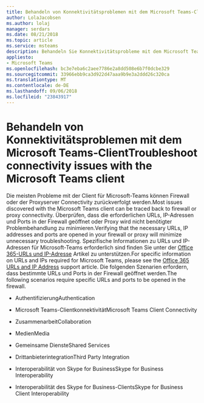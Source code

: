 ```yaml
---
title: Behandeln von Konnektivitätsproblemen mit dem Microsoft Teams-Client
author: LolaJacobsen
ms.author: lolaj
manager: serdars
ms.date: 08/21/2018
ms.topic: article
ms.service: msteams
description: Behandeln Sie Konnektivitätsprobleme mit dem Microsoft Teams-Client, die in erster Linie durch die Firewall- oder Proxyverbindung verursacht werden, und informieren Sie sich, wie Sie diese beheben können.
appliesto:
- Microsoft Teams
ms.openlocfilehash: bc3e7eba6c2aee7786e2a8dd508e6b7f0dcbe329
ms.sourcegitcommit: 33966ebb9ca3d922d47aaa9b9e3a2ddd26c320ca
ms.translationtype: MT
ms.contentlocale: de-DE
ms.lasthandoff: 09/06/2018
ms.locfileid: "23843917"
---
```

<a name="troubleshoot-connectivity-issues-with-the-microsoft-teams-client"></a><span data-ttu-id="f61b5-103">Behandeln von Konnektivitätsproblemen mit dem Microsoft Teams-Client</span><span class="sxs-lookup"><span data-stu-id="f61b5-103">Troubleshoot connectivity issues with the Microsoft Teams client</span></span>
==============================================================

<span data-ttu-id="f61b5-104">Die meisten Probleme mit der Client für Microsoft-Teams können Firewall oder der Proxyserver Connectivity zurückverfolgt werden.</span><span class="sxs-lookup"><span data-stu-id="f61b5-104">Most issues discovered with the Microsoft Teams client can be traced back to firewall or proxy connectivity.</span></span> <span data-ttu-id="f61b5-105">Überprüfen, dass die erforderlichen URLs, IP-Adressen und Ports in der Firewall geöffnet oder Proxy wird nicht benötigter Problembehandlung zu minimieren.</span><span class="sxs-lookup"><span data-stu-id="f61b5-105">Verifying that the necessary URLs, IP addresses and ports are opened in your firewall or proxy will minimize unnecessary troubleshooting.</span></span> <span data-ttu-id="f61b5-106">Spezifische Informationen zu URLs und IP-Adressen für Microsoft-Teams erforderlich sind finden Sie unter der [Office 365-URLs und IP-Adresse](https://support.office.com/article/Office-365-URLs-and-IP-address-ranges-8548a211-3fe7-47cb-abb1-355ea5aa88a2) Artikel zu unterstützen.</span><span class="sxs-lookup"><span data-stu-id="f61b5-106">For specific information on URLs and IPs required for Microsoft Teams, please see the [Office 365 URLs and IP Address](https://support.office.com/article/Office-365-URLs-and-IP-address-ranges-8548a211-3fe7-47cb-abb1-355ea5aa88a2) support article.</span></span> <span data-ttu-id="f61b5-107">Die folgenden Szenarien erfordern, dass bestimmte URLs und Ports in der Firewall geöffnet werden.</span><span class="sxs-lookup"><span data-stu-id="f61b5-107">The following scenarios require specific URLs and ports to be opened in the firewall.</span></span>

-   <span data-ttu-id="f61b5-108">Authentifizierung</span><span class="sxs-lookup"><span data-stu-id="f61b5-108">Authentication</span></span>

-   <span data-ttu-id="f61b5-109">Microsoft Teams-Clientkonnektivität</span><span class="sxs-lookup"><span data-stu-id="f61b5-109">Microsoft Teams Client Connectivity</span></span>

-   <span data-ttu-id="f61b5-110">Zusammenarbeit</span><span class="sxs-lookup"><span data-stu-id="f61b5-110">Collaboration</span></span>

-   <span data-ttu-id="f61b5-111">Medien</span><span class="sxs-lookup"><span data-stu-id="f61b5-111">Media</span></span>

-   <span data-ttu-id="f61b5-112">Gemeinsame Dienste</span><span class="sxs-lookup"><span data-stu-id="f61b5-112">Shared Services</span></span>

-   <span data-ttu-id="f61b5-113">Drittanbieterintegration</span><span class="sxs-lookup"><span data-stu-id="f61b5-113">Third Party Integration</span></span>

-   <span data-ttu-id="f61b5-114">Interoperabilität von Skype for Business</span><span class="sxs-lookup"><span data-stu-id="f61b5-114">Skype for Business Interoperability</span></span>

-   <span data-ttu-id="f61b5-115">Interoperabilität des Skype for Business-Clients</span><span class="sxs-lookup"><span data-stu-id="f61b5-115">Skype for Business Client Interoperability</span></span>
